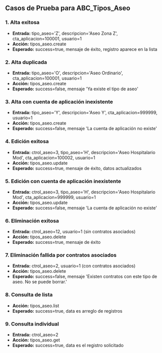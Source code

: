 ## Casos de Prueba para ABC_Tipos_Aseo

### 1. Alta exitosa
- **Entrada:** tipo_aseo='Z', descripcion='Aseo Zona Z', cta_aplicacion=100001, usuario=1
- **Acción:** tipos_aseo.create
- **Esperado:** success=true, mensaje de éxito, registro aparece en la lista

### 2. Alta duplicada
- **Entrada:** tipo_aseo='O', descripcion='Aseo Ordinario', cta_aplicacion=100001, usuario=1
- **Acción:** tipos_aseo.create
- **Esperado:** success=false, mensaje 'Ya existe el tipo de aseo'

### 3. Alta con cuenta de aplicación inexistente
- **Entrada:** tipo_aseo='Y', descripcion='Aseo Y', cta_aplicacion=999999, usuario=1
- **Acción:** tipos_aseo.create
- **Esperado:** success=false, mensaje 'La cuenta de aplicación no existe'

### 4. Edición exitosa
- **Entrada:** ctrol_aseo=3, tipo_aseo='H', descripcion='Aseo Hospitalario Mod', cta_aplicacion=100002, usuario=1
- **Acción:** tipos_aseo.update
- **Esperado:** success=true, mensaje de éxito, datos actualizados

### 5. Edición con cuenta de aplicación inexistente
- **Entrada:** ctrol_aseo=3, tipo_aseo='H', descripcion='Aseo Hospitalario Mod', cta_aplicacion=999999, usuario=1
- **Acción:** tipos_aseo.update
- **Esperado:** success=false, mensaje 'La cuenta de aplicación no existe'

### 6. Eliminación exitosa
- **Entrada:** ctrol_aseo=12, usuario=1 (sin contratos asociados)
- **Acción:** tipos_aseo.delete
- **Esperado:** success=true, mensaje de éxito

### 7. Eliminación fallida por contratos asociados
- **Entrada:** ctrol_aseo=2, usuario=1 (con contratos asociados)
- **Acción:** tipos_aseo.delete
- **Esperado:** success=false, mensaje 'Existen contratos con este tipo de aseo. No se puede borrar.'

### 8. Consulta de lista
- **Acción:** tipos_aseo.list
- **Esperado:** success=true, data es arreglo de registros

### 9. Consulta individual
- **Entrada:** ctrol_aseo=2
- **Acción:** tipos_aseo.get
- **Esperado:** success=true, data es el registro solicitado
